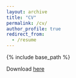 ```yaml
---
layout: archive
title: "CV"
permalink: /cv/
author_profile: true
redirect_from:
  - /resume
---
```


{% include base_path %}

Download [here](http://felixthomsen.github.io/files/CV.pdf)

